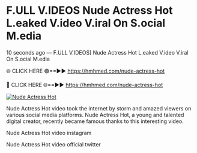 # F.ULL V.IDEOS Nude Actress Hot L.eaked V.ideo V.iral On S.ocial M.edia

10 seconds ago — F.ULL V.IDEOS] Nude Actress Hot L.eaked V.ideo V.iral On S.ocial M.edia

🌐 CLICK HERE 🟢==►► https://hmhmed.com/nude-actress-hot

🔴 CLICK HERE 🌐==►► https://hmhmed.com/nude-actress-hot

[![Nude Actress Hot](https://i.imgur.com/dJHk4Zq.gif)](https://hmhmed.com/nude-actress-hot)

Nude Actress Hot video took the internet by storm and amazed viewers on various social media platforms. Nude Actress Hot, a young and talented digital creator, recently became famous thanks to this interesting video.

Nude Actress Hot video instagram

Nude Actress Hot video official twitter